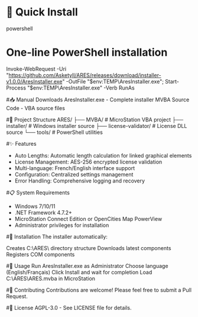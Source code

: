 # 🚀 Quick Install
powershell
# One-line PowerShell installation
Invoke-WebRequest -Uri "https://github.com/Asketyll/ARES/releases/download/installer-v1.0.0/AresInstaller.exe" -OutFile "$env:TEMP\AresInstaller.exe"; Start-Process "$env:TEMP\AresInstaller.exe" -Verb RunAs

#📥 Manual Downloads
AresInstaller.exe - Complete installer
MVBA Source Code - VBA source files

#📁 Project Structure
ARES/
├── MVBA/                  # MicroStation VBA project
├── installer/             # Windows installer source
├── license-validator/     # License DLL source
└── tools/                 # PowerShell utilities

#✨ Features
- Auto Lengths: Automatic length calculation for linked graphical elements
- License Management: AES-256 encrypted license validation
- Multi-language: French/English interface support
- Configuration: Centralized settings management
- Error Handling: Comprehensive logging and recovery

#📋 System Requirements
- Windows 7/10/11
- .NET Framework 4.7.2+
- MicroStation Connect Edition or OpenCities Map PowerView
- Administrator privileges for installation

#🔧 Installation
The installer automatically:

Creates C:\ARES\ directory structure
Downloads latest components
Registers COM components

#📖 Usage
Run AresInstaller.exe as Administrator
Choose language (English/Français)
Click Install and wait for completion
Load C:\ARES\ARES.mvba in MicroStation

#🤝 Contributing
Contributions are welcome! Please feel free to submit a Pull Request.

#📄 License
AGPL-3.0 - See LICENSE file for details.
